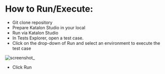 # How to Run/Execute:

- Git clone repository
- Prepare Katalon Studio in your local
- Run via Katalon Studio
- In Tests Explorer, open a test case.
- Click on the drop-down of Run and select an environment to execute the test case

![screenshot_](https://github.com/imlidya/sauce-demo-katalon/assets/46871323/18a25d2a-64d7-48ad-9fb9-8be1727a3c46)

- Click Run


